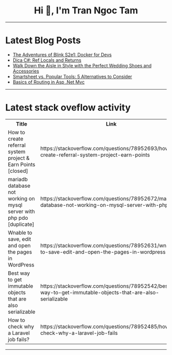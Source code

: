 <h1 align="center">Hi 👋, I'm Tran Ngoc Tam</h1>

---

# Latest Blog Posts 
<!-- BLOG-POST-LIST:START -->
- [The Adventures of Blink S2e1: Docker for Devs](https://dev.to/linkbenjamin/the-adventures-of-blink-s2e1-docker-for-devs-1e5a)
- [Dica C#: Ref Locals and Returns](https://dev.to/juarezasjunior/dica-c-ref-locals-and-returns-5a93)
- [Walk Down the Aisle in Style with the Perfect Wedding Shoes and Accessories](https://dev.to/dreamersand_lovers_cb93a6/walk-down-the-aisle-in-style-with-the-perfect-wedding-shoes-and-accessories-28kb)
- [Smartsheet vs. Popular Tools: 5 Alternatives to Consider](https://dev.to/thomasy0ung/smartsheet-vs-popular-tools-5-alternatives-to-consider-12aa)
- [Basics of Routing in Asp .Net Mvc](https://dev.to/mvcwebapiii/basics-of-routing-in-asp-net-mvc-28dp)
<!-- BLOG-POST-LIST:END -->

---

# Latest stack oveflow activity
<table>
  <tr><th>Title</th><th>Link</th></tr>
  <!-- STACKOVERFLOW:START --><tr><td>How to create referral system project &amp; Earn Points [closed]</td><td>https://stackoverflow.com/questions/78952693/how-to-create-referral-system-project-earn-points</td></tr><tr><td>mariadb database not working on mysql server with php pdo [duplicate]</td><td>https://stackoverflow.com/questions/78952672/mariadb-database-not-working-on-mysql-server-with-php-pdo</td></tr><tr><td>Wnable to save, edit and open the pages in WordPress</td><td>https://stackoverflow.com/questions/78952631/wnable-to-save-edit-and-open-the-pages-in-wordpress</td></tr><tr><td>Best way to get immutable objects that are also serializable</td><td>https://stackoverflow.com/questions/78952542/best-way-to-get-immutable-objects-that-are-also-serializable</td></tr><tr><td>How to check why a Laravel job fails?</td><td>https://stackoverflow.com/questions/78952485/how-to-check-why-a-laravel-job-fails</td></tr><!-- STACKOVERFLOW:END -->
</table>

---


